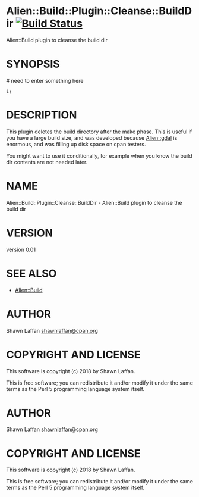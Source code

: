 # Alien::Build::Plugin::Cleanse::BuildDir [![Build Status](https://secure.travis-ci.org/plicease/Alien-Build-Plugin-Cleanse-BuildDir.png)](http://travis-ci.org/plicease/Alien-Build-Plugin-Cleanse-BuildDir)

Alien::Build plugin to cleanse the build dir

# SYNOPSIS

\#  need to enter something here

    1;

# DESCRIPTION

This plugin deletes the build directory after the make phase.
This is useful if you have a large build size, and was
developed because [Alien::gdal](https://metacpan.org/pod/Alien::gdal) is enormous, and was
filling up disk space on cpan testers.  

You might want to use it conditionally, for example when you know the
build dir contents are not needed later.

# NAME

Alien::Build::Plugin::Cleanse::BuildDir - Alien::Build plugin to cleanse the build dir

# VERSION

version 0.01

# SEE ALSO

- [Alien::Build](https://metacpan.org/pod/Alien::Build)

# AUTHOR

Shawn Laffan <shawnlaffan@cpan.org>

# COPYRIGHT AND LICENSE

This software is copyright (c) 2018 by Shawn Laffan.

This is free software; you can redistribute it and/or modify it under
the same terms as the Perl 5 programming language system itself.

# AUTHOR

Shawn Laffan <shawnlaffan@cpan.org>

# COPYRIGHT AND LICENSE

This software is copyright (c) 2018 by Shawn Laffan.

This is free software; you can redistribute it and/or modify it under
the same terms as the Perl 5 programming language system itself.
